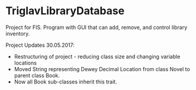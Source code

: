# TriglavLibraryDatabase
Project for FIS. Program with GUI that can add, remove, and control library inventory.

Project Updates 30.05.2017:
- Restructuring of project - reducing class size and changing variable locations
- Moved String representing Dewey Decimal Location from class Novel to parent class Book.
- Now all Book sub-classes inherit this trait.


